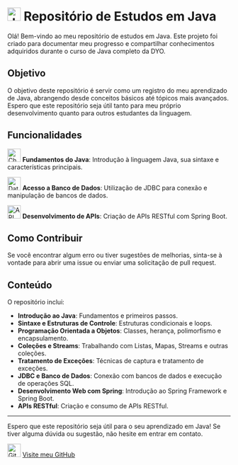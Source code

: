 # <img src="https://upload.wikimedia.org/wikipedia/en/3/30/Java_programming_language_logo.svg" width="30" height="30" alt="Java Logo"> Repositório de Estudos em Java

Olá! Bem-vindo ao meu repositório de estudos em Java. Este projeto foi criado para documentar meu progresso e compartilhar conhecimentos adquiridos durante o curso de Java completo da DYO.

## Objetivo

O objetivo deste repositório é servir como um registro do meu aprendizado de Java, abrangendo desde conceitos básicos até tópicos mais avançados. Espero que este repositório seja útil tanto para meu próprio desenvolvimento quanto para outros estudantes da linguagem.

## Funcionalidades

<img src="https://img.icons8.com/color/48/000000/checked-checkbox.png" width="30" height="30" alt="Check Icon"> **Fundamentos do Java**: Introdução à linguagem Java, sua sintaxe e características principais.

<img src="https://img.icons8.com/color/48/000000/database.png" width="30" height="30" alt="Database Icon"> **Acesso a Banco de Dados**: Utilização de JDBC para conexão e manipulação de bancos de dados.

<img src="https://img.icons8.com/color/48/000000/api.png" width="30" height="30" alt="API Icon"> **Desenvolvimento de APIs**: Criação de APIs RESTful com Spring Boot.

## Como Contribuir

Se você encontrar algum erro ou tiver sugestões de melhorias, sinta-se à vontade para abrir uma issue ou enviar uma solicitação de pull request.

## Conteúdo

O repositório inclui:

- **Introdução ao Java**: Fundamentos e primeiros passos.
- **Sintaxe e Estruturas de Controle**: Estruturas condicionais e loops.
- **Programação Orientada a Objetos**: Classes, herança, polimorfismo e encapsulamento.
- **Coleções e Streams**: Trabalhando com Listas, Mapas, Streams e outras coleções.
- **Tratamento de Exceções**: Técnicas de captura e tratamento de exceções.
- **JDBC e Banco de Dados**: Conexão com bancos de dados e execução de operações SQL.
- **Desenvolvimento Web com Spring**: Introdução ao Spring Framework e Spring Boot.
- **APIs RESTful**: Criação e consumo de APIs RESTful.

---

Espero que este repositório seja útil para o seu aprendizado em Java! Se tiver alguma dúvida ou sugestão, não hesite em entrar em contato.

<img src="https://img.icons8.com/color/48/000000/github.png" width="30" height="30" alt="GitHub Logo"> [Visite meu GitHub](https://github.com/Nathanviana)
